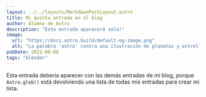 ```yaml
---
layout: ../../layouts/MarkdownPostLayout.astro
title: Mi quinta entrada en el blog
author: Alumno de Astro
description: "Esta entrada aparecerá sola!"
image:
  url: "https://docs.astro.build/default-og-image.png"
  alt: "La palabra 'astro' contra una ilustración de planetas y estrellas."
pubDate: 2022-08-08
tags: "blender"
---
```

Esta entrada debería aparecer con las demás entradas de mi blog, porque `Astro.glob()` está devolviendo una lista de todas mis entradas para crear mi lista.